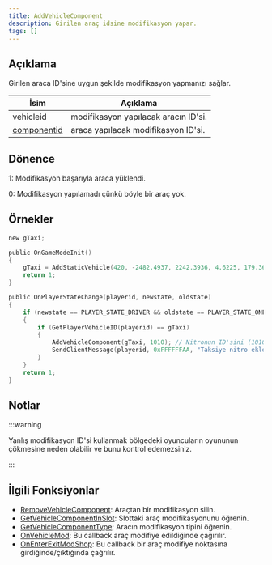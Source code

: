 ```yaml
---
title: AddVehicleComponent
description: Girilen araç idsine modifikasyon yapar.
tags: []
---
```


## Açıklama

Girilen araca ID'sine uygun şekilde modifikasyon yapmanızı sağlar.

| İsim         | Açıklama                                                                                                                      |
| ------------ | ----------------------------------------------------------------------------------------------------------------------------- |
| vehicleid    | modifikasyon yapılacak aracın ID'si.                                                                                          |
| [componentid](../resources/carcomponentid)  | araca yapılacak modifikasyon ID'si.                                                                                           |

## Dönence

1: Modifikasyon başarıyla araca yüklendi.

0: Modifikasyon yapılamadı çünkü böyle bir araç yok.

## Örnekler

```c
new gTaxi;

public OnGameModeInit()
{
    gTaxi = AddStaticVehicle(420, -2482.4937, 2242.3936, 4.6225, 179.3656, 6, 1); // Taksi ekliyoruz
    return 1;
}

public OnPlayerStateChange(playerid, newstate, oldstate)
{
    if (newstate == PLAYER_STATE_DRIVER && oldstate == PLAYER_STATE_ONFOOT)
    {
        if (GetPlayerVehicleID(playerid) == gTaxi)
        {
            AddVehicleComponent(gTaxi, 1010); // Nitronun ID'sini (1010) kullanarak taksiye ekliyoruz
            SendClientMessage(playerid, 0xFFFFFFAA, "Taksiye nitro eklendi.");
        }
    }
    return 1;
}
```

## Notlar

:::warning

Yanlış modifikasyon ID'si kullanmak bölgedeki oyuncuların oyununun çökmesine neden olabilir ve bunu kontrol edemezsiniz.

:::

## İlgili Fonksiyonlar

- [RemoveVehicleComponent](RemoveVehicleComponent.md): Araçtan bir modifikasyon silin.
- [GetVehicleComponentInSlot](GetVehicleComponentInSlot.md): Slottaki araç modifikasyonunu öğrenin.
- [GetVehicleComponentType](GetVehicleComponentType:.md): Aracın modifikasyon tipini öğrenin.
- [OnVehicleMod](../callbacks/OnVehicleMod.md): Bu callback araç modifiye edildiğinde çağırılır.
- [OnEnterExitModShop](../callbacks/OnEnterExitModShop.md): Bu callback bir araç modifiye noktasına girdiğinde/çıktığında çağrılır.

